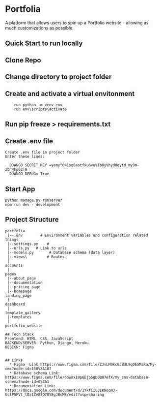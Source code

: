 # Portfolia

A platform that allows users to spin up a Portfolio  website - allowing as much customizations as possible.


## Quick Start to run locally

## Clone Repo

## Change directory to project folder

## Create and activate a virtual envitonment
        run python -m venv env
        run env\scripts\activate

## Run pip freeze > requirements.txt


## Create .env file

    Create .env file in project folder
    Enter these lines:

      DJANGO_SECRET_KEY =yemy^0%1sq6astfxu&vu%)b0y%hyd0gytd_my9m-zb^4kp62)9
      DJANGO_DEBUG= True
      

## Start App
    python manage.py runserver      
    npm run dev - development
## Project Structure

```
portfolia
 |--.env        # Environment variables and configuration related things
 |--settings.py    # 
 |--urls.py   # Link to urls
 |--models.py       # Database schema (data layer)
 |--views\         # Routes
 |
accounts
 |
pages
 |--about_page
 |--documentation
 |--pricing_page
 |--homepage 
landing_page
 |
dashboard
 |
template_gallery
 |-templates
 |
portfolio_website

## Tech Stack
Frontend: HTML, CSS, JavaScript
BACKEND/SERVER: Python, Django, Heroku
DESIGN: Figma


## Links
  * Figma  Link https://www.figma.com/file/ZJvLM9kcGJBdL9qOESMsRa/My-cms?node-id=158%3A107
  * Database schema Link: https://www.figma.com/file/bowmxI9p6Ejp5gD0B07efX/my_cms-database-schema?node-id=0%3A1
  * Documentation Link: https://docs.google.com/document/d/1YkfCIu3IK9ooN3-UclP5PVt_tDz1Ze85O78Y8gJBsM8/edit?usp=sharing
  



